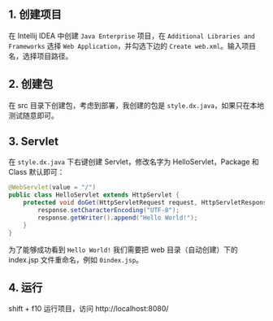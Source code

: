 ## 1. 创建项目

在 Intellij IDEA 中创建 `Java Enterprise` 项目，在 `Additional Libraries and Frameworks` 选择 `Web Application`，并勾选下边的 `Create web.xml`。输入项目名，选择项目路径。

## 2. 创建包

在 src 目录下创建包，考虑到部署，我创建的包是 `style.dx.java`，如果只在本地测试随意即可。

## 3. Servlet

在 `style.dx.java` 下右键创建 Servlet，修改名字为 HelloServlet，Package 和 Class 默认即可：

```java
@WebServlet(value = "/")
public class HelloServlet extends HttpServlet {
    protected void doGet(HttpServletRequest request, HttpServletResponse response) throws ServletException, IOException {
        response.setCharacterEncoding("UTF-8");
        response.getWriter().append("Hello World!");
    }
}
```

为了能够成功看到 `Hello World!` 我们需要把 web 目录（自动创建）下的 index.jsp 文件重命名，例如 `0index.jsp`。 

## 4. 运行

shift + f10 运行项目，访问 http://localhost:8080/
